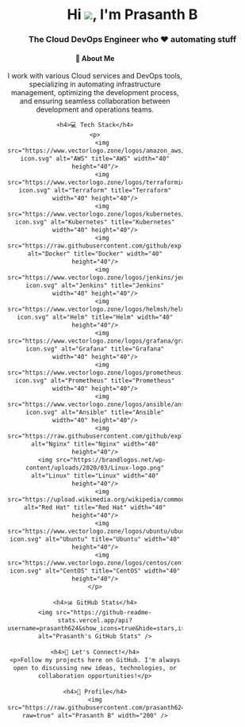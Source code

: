 <h1 align="center">Hi <img src="https://user-images.githubusercontent.com/42378118/110234147-e3259600-7f4e-11eb-95be-0c4047144dea.gif" width="30">, I'm Prasanth B</h1>
<h3 align="center">The Cloud DevOps Engineer who ❤️ automating stuff</h3>

<div align="center" style="width: 70%;">
    <h4>🌟 About Me</h4>
    <p>I work with various Cloud services and DevOps tools, specializing in automating infrastructure management, optimizing the development process, and ensuring seamless collaboration between development and operations teams.</p>

    <h4>💻 Tech Stack</h4>
    <p>
        <img src="https://www.vectorlogo.zone/logos/amazon_aws/amazon_aws-icon.svg" alt="AWS" title="AWS" width="40" height="40"/>
        <img src="https://www.vectorlogo.zone/logos/terraformio/terraformio-icon.svg" alt="Terraform" title="Terraform" width="40" height="40"/>
        <img src="https://www.vectorlogo.zone/logos/kubernetes/kubernetes-icon.svg" alt="Kubernetes" title="Kubernetes" width="40" height="40"/>
        <img src="https://raw.githubusercontent.com/github/explore/80688e429a7d4ef2fca1e82350fe8e3517d3494d/topics/docker/docker.png" alt="Docker" title="Docker" width="40" height="40"/>
        <img src="https://www.vectorlogo.zone/logos/jenkins/jenkins-icon.svg" alt="Jenkins" title="Jenkins" width="40" height="40"/>
        <img src="https://www.vectorlogo.zone/logos/helmsh/helmsh-icon.svg" alt="Helm" title="Helm" width="40" height="40"/>
        <img src="https://www.vectorlogo.zone/logos/grafana/grafana-icon.svg" alt="Grafana" title="Grafana" width="40" height="40"/>
        <img src="https://www.vectorlogo.zone/logos/prometheusio/prometheusio-icon.svg" alt="Prometheus" title="Prometheus" width="40" height="40"/>
        <img src="https://www.vectorlogo.zone/logos/ansible/ansible-icon.svg" alt="Ansible" title="Ansible" width="40" height="40"/>
        <img src="https://raw.githubusercontent.com/github/explore/85cceaeeaf993ca35664dc37ea24f9237fbbfc14/topics/nginx/nginx.png" alt="Nginx" title="Nginx" width="40" height="40"/>
        <img src="https://brandlogos.net/wp-content/uploads/2020/03/Linux-logo.png" alt="Linux" title="Linux" width="40" height="40"/>
        <img src="https://upload.wikimedia.org/wikipedia/commons/d/d8/Red_Hat_logo.svg" alt="Red Hat" title="Red Hat" width="40" height="40"/>
        <img src="https://www.vectorlogo.zone/logos/ubuntu/ubuntu-icon.svg" alt="Ubuntu" title="Ubuntu" width="40" height="40"/>
        <img src="https://www.vectorlogo.zone/logos/centos/centos-icon.svg" alt="CentOS" title="CentOS" width="40" height="40"/>
    </p>

    <h4>📊 GitHub Stats</h4>
    <img src="https://github-readme-stats.vercel.app/api?username=prasanth624&show_icons=true&hide=stars,issues&theme=radical" alt="Prasanth's GitHub Stats" />

    <h4>🌟 Let's Connect!</h4>
    <p>Follow my projects here on GitHub. I'm always open to discussing new ideas, technologies, or collaboration opportunities!</p>

    <h4>👤 Profile</h4>
    <img src="https://raw.githubusercontent.com/prasanth624/prasanth624/refs/heads/main/Untitled%20design.png?raw=true" alt="Prasanth B" width="200" />
</div>
